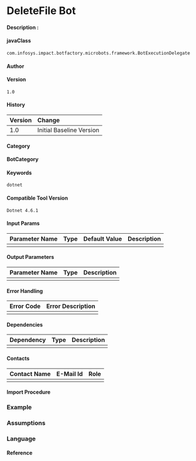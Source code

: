 # DeleteFile Bot

#### Description :  


#### javaClass
	com.infosys.impact.botfactory.microbots.framework.BotExecutionDelegate
	
#### Author
    

#### Version
    1.0
	
#### History
|Version|Change                  |
|:------|:-----------------------|
|1.0    |Initial Baseline Version|

#### Category
	

#### BotCategory
	

#### Keywords
	dotnet

#### Compatible Tool Version
    Dotnet 4.6.1

#### Input Params
|Parameter Name     |Type  			|Default Value	|Description															|
|:------------------|:--------------|:--------------|:----------------------------------------------------------------------|
|			        |				|				|																	    |


#### Output Parameters
|Parameter Name   |Type  						|Description                           	|
|:----------------|:----------------------------|:--------------------------------------|
|				  |								|										|


#### Error Handling
|Error Code  |Error Description                                     |
|:-----------|:-----------------------------------------------------|
|            |         	    	                                  	| 


#### Dependencies
|Dependency        		|Type    	|Description                                   			|
|:----------------------|:----------|:------------------------------------------------------|
|						|			|														|



#### Contacts
|Contact Name           |E-Mail Id                    |Role                        |
|:----------------------|:----------------------------|:---------------------------|
|		         		|				              |                            |

#### Import Procedure
                                                                     

### Example


### Assumptions


### Language


#### Reference


